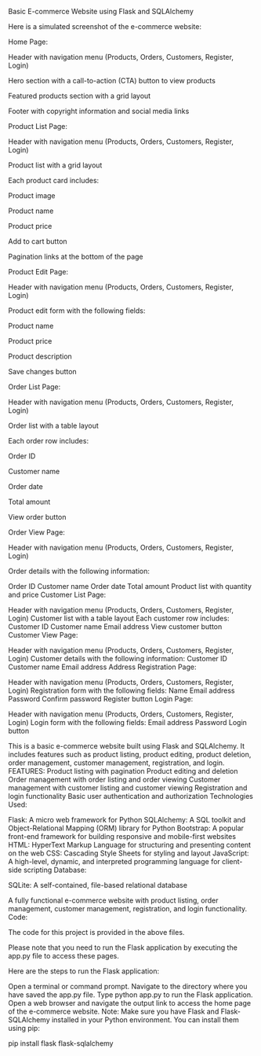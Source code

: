 Basic E-commerce Website using Flask and SQLAlchemy

Here is a simulated screenshot of the e-commerce website:

Home Page:

Header with navigation menu (Products, Orders, Customers, Register, Login)

Hero section with a call-to-action (CTA) button to view products

Featured products section with a grid layout


Footer with copyright information and social media links

Product List Page:

Header with navigation menu (Products, Orders, Customers, Register, Login)

Product list with a grid layout

Each product card includes:

Product image

Product name

Product price

Add to cart button

Pagination links at the bottom of the page

Product Edit Page:

Header with navigation menu (Products, Orders, Customers, Register, Login)

Product edit form with the following fields:

Product name

Product price

Product description

Save changes button

Order List Page:

Header with navigation menu (Products, Orders, Customers, Register, Login)

Order list with a table layout

Each order row includes:

Order ID

Customer name

Order date

Total amount

View order button

Order View Page:

Header with navigation menu (Products, Orders, Customers, Register, Login)

Order details with the following information:

Order ID
Customer name
Order date
Total amount
Product list with quantity and price
Customer List Page:

Header with navigation menu (Products, Orders, Customers, Register, Login)
Customer list with a table layout
Each customer row includes:
Customer ID
Customer name
Email address
View customer button
Customer View Page:

Header with navigation menu (Products, Orders, Customers, Register, Login)
Customer details with the following information:
Customer ID
Customer name
Email address
Address
Registration Page:

Header with navigation menu (Products, Orders, Customers, Register, Login)
Registration form with the following fields:
Name
Email address
Password
Confirm password
Register button
Login Page:

Header with navigation menu (Products, Orders, Customers, Register, Login)
Login form with the following fields:
Email address
Password
Login button

This is a basic e-commerce website built using Flask and SQLAlchemy. It includes features such as product listing, product editing, product deletion, order management, customer management, registration, and login.
FEATURES:
Product listing with pagination
Product editing and deletion
Order management with order listing and order viewing
Customer management with customer listing and customer viewing
Registration and login functionality
Basic user authentication and authorization
Technologies Used:

Flask: A micro web framework for Python
SQLAlchemy: A SQL toolkit and Object-Relational Mapping (ORM) library for Python
Bootstrap: A popular front-end framework for building responsive and mobile-first websites
HTML: HyperText Markup Language for structuring and presenting content on the web
CSS: Cascading Style Sheets for styling and layout
JavaScript: A high-level, dynamic, and interpreted programming language for client-side scripting
Database:

SQLite: A self-contained, file-based relational database

A fully functional e-commerce website with product listing, order management, customer management, registration, and login functionality.
Code:

The code for this project is provided in the above files.

Please note that you need to run the Flask application by executing the app.py file to access these pages.

Here are the steps to run the Flask application:

Open a terminal or command prompt.
Navigate to the directory where you have saved the app.py file.
Type python app.py to run the Flask application.
Open a web browser and navigate the output link to access the home page of the e-commerce website.
Note: Make sure you have Flask and Flask-SQLAlchemy installed in your Python environment. You can install them using pip:

pip install flask flask-sqlalchemy

